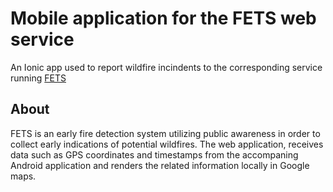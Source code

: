 # Mobile application for the FETS web service

An Ionic app used to report wildfire incindents to the corresponding service running [FETS](https://github.com/stef-k/fets)

## About

FETS is an early fire detection system utilizing public awareness in order to collect early indications of potential wildfires. The web application, receives data such as GPS coordinates and timestamps from the accompaning Android application and renders the related information locally in Google maps.

